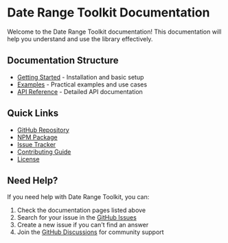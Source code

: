 # Date Range Toolkit Documentation

Welcome to the Date Range Toolkit documentation! This documentation will help you understand and use the library effectively.

## Documentation Structure

- [Getting Started](./getting-started.md) - Installation and basic setup
- [Examples](./examples.md) - Practical examples and use cases
- [API Reference](./api-reference.md) - Detailed API documentation

## Quick Links

- [GitHub Repository](https://github.com/surajaswal29/date-range-toolkit)
- [NPM Package](https://www.npmjs.com/package/date-range-toolkit)
- [Issue Tracker](https://github.com/surajaswal29/date-range-toolkit/issues)
- [Contributing Guide](../CONTRIBUTING.md)
- [License](../LICENSE)

## Need Help?

If you need help with Date Range Toolkit, you can:

1. Check the documentation pages listed above
2. Search for your issue in the [GitHub Issues](https://github.com/surajaswal29/date-range-toolkit/issues)
3. Create a new issue if you can't find an answer
4. Join the [GitHub Discussions](https://github.com/surajaswal29/date-range-toolkit/discussions) for community support
